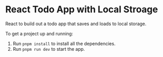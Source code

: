 # React Todo App with Local Stroage

React to build out a todo app that saves and loads to local storage.


To get a project up and running:
1. Run `pnpm install` to install all the dependencies.
2. Run `pnpm run dev` to start the app.

